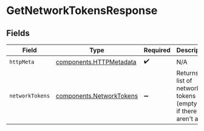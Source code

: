 # GetNetworkTokensResponse


## Fields

| Field                                                                | Type                                                                 | Required                                                             | Description                                                          |
| -------------------------------------------------------------------- | -------------------------------------------------------------------- | -------------------------------------------------------------------- | -------------------------------------------------------------------- |
| `httpMeta`                                                           | [components.HTTPMetadata](../../models/components/httpmetadata.md)   | :heavy_check_mark:                                                   | N/A                                                                  |
| `networkTokens`                                                      | [components.NetworkTokens](../../models/components/networktokens.md) | :heavy_minus_sign:                                                   | Returns a list of network tokens (empty list if there aren't any).   |